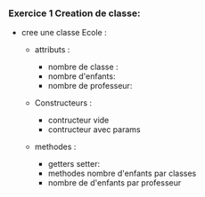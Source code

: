 ### Exercice 1 Creation de classe:

- cree une classe Ecole :
    - attributs :
        - nombre de classe :
        - nombre d'enfants:
        - nombre de professeur:
    
    - Constructeurs :
        - contructeur vide
        - contructeur avec params
   
    - methodes :
        - getters setter:
        - methodes nombre d'enfants par classes
        - nombre de d'enfants par professeur 
    
